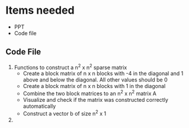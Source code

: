 # Items needed
* PPT
* Code file

## Code File
1. Functions to construct a n<sup>2</sup> x n<sup>2</sup> sparse matrix
    * Create a block matrix of n x n blocks with -4 in the diagonal and 1 above and below the diagonal. All other values should be 0
    * Create a block matrix of n x n blocks with 1 in the diagonal
    * Combine the two block matrices to an n<sup>2</sup> x n<sup>2</sup> matrix A
    * Visualize and check if the matrix was constructed correctly automatically
    * Construct a vector b of size n<sup>2</sup> x 1
2. 
